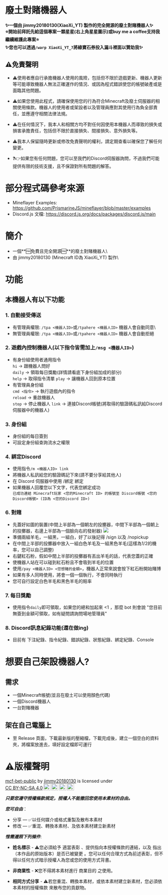 # 廢土對賭機器人
**✨一個由 jimmy20180130(XiaoXi_YT) 製作的完全開源的廢土對賭機器人✨**\
**⭐開始前拜託先給這個專案一顆星星(右上角星星圖示)或buy me a coffee支持我繼續維護此專案⭐**\
**✨您也可以透過`/warp XiaoXi_YT_7`將綠寶石券投入漏斗裡面以贊助我✨**

## ⚠️免責聲明

- ⚠️使用者應自行承擔機器人使用的風險，包括但不限於遊戲更新、機器人更新等可能導致機器人無法正確運作的情況、或因為程式錯誤使您的帳號破產或是面臨其他問題。

- ⚠️如果您使用此程式，請確保使用您的行為符合Minecraft及廢土伺服器的相關使用條款。機器人的使用者或架設者以及管理員應對其使用行為負全部責任，並應遵守相關法律法規。

- ⚠️在任何情況下，我本人和相關方均不對任何因使用本機器人而導致的損失或損害承擔責任，包括但不限於直接損失、間接損失、意外損失等。

- ⚠️我本人保留隨時更新或修改免責聲明的權利，請定期查看以確保您了解任何變更。

- ❓👉如果您有任何問題，您可以至我們的Discord伺服器詢問，不過我們可能提供有限的技術支援，且不保證對所有問題的解答。

# 部分程式碼參考來源
- Mineflayer Examples: https://github.com/PrismarineJS/mineflayer/blob/master/examples
- Discord.js 文檔: https://discord.js.org/docs/packages/discord.js/main

# 簡介
- 一個**🆓免費且完全開源🆓**的廢土對賭機器人\
- 由 jimmy20180130 (Minecraft ID為 XiaoXi_YT) 製作\

# 功能

## 本機器人有以下功能

### 1. 自動接受傳送
- 有管理員權限: `/tpa <機器人ID>`或`/tpahere <機器人ID>` 機器人會自動同意\
- 無管理員權限: `/tpa <機器人ID>`或`/tpahere <機器人ID>` 機器人會自動拒絕

### 2. 遊戲內控制機器人(以下指令皆需加上`/msg <機器人ID>`)
- 有身份組使用者通用指令\
`hi` -> 跟機器人問好\
`daily` -> 領取每日獎勵(詳情請看底下身份組加成的部分)\
`help` -> 取得指令清單
`play` -> 讓機器人回到原本位置
- 有管理員身份組\
`cmd <指令>` -> 執行遊戲內的指令\
`reload` -> 重啟機器人\
`stop` -> 停止機器人
`link` -> 連接Discord帳號(將取得的驗證碼私訊給Discord伺服器中的機器人)

### 3. 身份組
- 身份組的每日簽到
- 可設定身份組查詢流水之權限

### 4. 綁定Discord
- 使用指令`/m <機器人ID> link`
- 將機器人私訊給您的驗證碼記下來(請不要分享給其他人)
- 在 Discord 伺服器中使用 /綁定 綁定
- 如果機器人回覆您以下文字，代表您綁定成功\
`已成功連結 Minecraft玩家 <您的Minecraft ID> 的帳號至 Discord帳號 <您的Discord帳號> (ID為 <您的Discord ID>)`

### 6. 對賭
- 先蓋好如圖的裝置(中間上半部為一個朝左的投擲器，中間下半部為一個朝上的投擲器，右邊上半部為一個臉向右的發射器)
<img src='https://media.discordapp.net/attachments/1091510078911299674/1173269258378170490/image.png?ex=65635725&is=6550e225&hm=a8404c187ea4dbaf18f2fc4350d540a2aa9d01098059f058c37dd1d0edf40978&='> </img>
- 準備兩組羊毛，一組黑，一組白，好了以後記得 /sign 以及 /nopickup
- 在中間上半部的投擲器中放入一組白色羊毛及一組黑色羊毛(這樣為1/2的機率，您可以自己調整)
- 右鍵紅石粉，假如中間上半部的投擲器有丟出羊毛的話，代表您蓋的正確
- 使機器人站在可以碰到紅石粉且不會吸到羊毛的位置
- 使用`/pay <機器人ID> <您想賭的金額>`，機器人正常來說會按下紅石粉開始賭博
- 如果有多人同時使用，將會一個一個執行，不會同時執行
- 您可自行設定白色羊毛和黑色羊毛的賠率

### 7. 每日獎勵
- 使用指令`daily`即可領取，如果您的總和加起來 <1 ，那麼 bot 則會說 "您目前無簽到金額可領取，如有疑問請詢問場地管理員"

### 8. Discord訊息紀錄功能(還在做ing)
- 目前有 下注紀錄、指令紀錄、錯誤紀錄、狀態紀錄、綁定紀錄、Console

# 想要自己架設機器人?

## 需求
- 一個Minecraft帳號(並且在廢土可以使用顏色代碼)
- 一個Discord機器人
- 一台對賭機器

## 架在自己電腦上
- 至 Release 頁面，下載最新版的壓縮檔，下載完成後，建立一個空白的資料夾，將檔案放進去，填好設定檔即可運行

# ⚠️版權聲明

<p xmlns:cc="http://creativecommons.org/ns#" xmlns:dct="http://purl.org/dc/terms/"><a property="dct:title" rel="cc:attributionURL" href="https://github.com/jimmy20180130/mcf-bet-public">mcf-bet-public</a> by <a rel="cc:attributionURL dct:creator" property="cc:attributionName" href="https://github.com/jimmy20180130/">jimmy20180130</a> is licensed under <a href="http://creativecommons.org/licenses/by-nc-sa/4.0/?ref=chooser-v1" target="_blank" rel="license noopener noreferrer" style="display:inline-block;">CC BY-NC-SA 4.0<img style="height:22px!important;margin-left:3px;vertical-align:text-bottom;" src="https://mirrors.creativecommons.org/presskit/icons/cc.svg?ref=chooser-v1"><img style="height:22px!important;margin-left:3px;vertical-align:text-bottom;" src="https://mirrors.creativecommons.org/presskit/icons/by.svg?ref=chooser-v1"><img style="height:22px!important;margin-left:3px;vertical-align:text-bottom;" src="https://mirrors.creativecommons.org/presskit/icons/nc.svg?ref=chooser-v1"><img style="height:22px!important;margin-left:3px;vertical-align:text-bottom;" src="https://mirrors.creativecommons.org/presskit/icons/sa.svg?ref=chooser-v1"></a></p>

***只要您遵守授權條款規定，授權人不能撤回您使用本素材的自由。***

***您可自由***：

- 分享 — ✅以任何媒介或格式重製及散布本素材
- 修改 — ✅重混、轉換本素材、及依本素材建立新素材

***惟需遵照下列條件***:

- **姓名標示** - ⚠️您必須給予 適當表彰 、提供指向本授權條款的連結，以及 指出（本作品的原始版本）是否已被變更 。您可以任何合理方式為前述表彰，但不得以任何方式暗示授權人為您或您的使用方式背書。

- **非商業性** - ❌您不得將本素材進行 商業目的 之使用。

- **相同方式分享** - ⚠️若您重混、轉換本素材，或依本素材建立新素材，您必須依 本素材的授權條款 來散布您的貢獻物。
